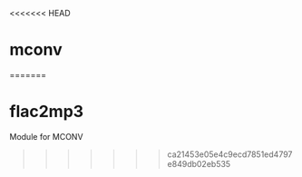 <<<<<<< HEAD
# mconv
=======
# flac2mp3
Module for MCONV
>>>>>>> ca21453e05e4c9ecd7851ed4797e849db02eb535
